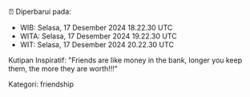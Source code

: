 ⏰ Diperbarui pada:
- WIB: Selasa, 17 Desember 2024 18.22.30 UTC
- WITA: Selasa, 17 Desember 2024 19.22.30 UTC
- WIT: Selasa, 17 Desember 2024 20.22.30 UTC

Kutipan Inspiratif:
"Friends are like money in the bank, longer you keep them, the more they are worth!!!"


Kategori: friendship

